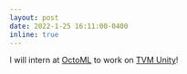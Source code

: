```yaml
---
layout: post
date: 2022-1-25 16:11:00-0400
inline: true
---
```


I will intern at [OctoML](https://octoml.ai/) to work on [TVM Unity](https://github.com/apache/tvm)!
